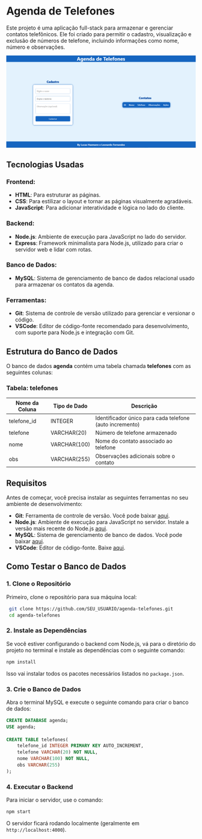 # Agenda de Telefones

Este projeto é uma aplicação full-stack para armazenar e gerenciar contatos telefônicos. Ele foi criado para permitir o cadastro, visualização e exclusão de números de telefone, incluindo informações como nome, número e observações.


![alt text](image.png)

## Tecnologias Usadas

### Frontend:
- **HTML**: Para estruturar as páginas.
- **CSS**: Para estilizar o layout e tornar as páginas visualmente agradáveis.
- **JavaScript**: Para adicionar interatividade e lógica no lado do cliente.

### Backend:
- **Node.js**: Ambiente de execução para JavaScript no lado do servidor.
- **Express**: Framework minimalista para Node.js, utilizado para criar o servidor web e lidar com rotas.

### Banco de Dados:
- **MySQL**: Sistema de gerenciamento de banco de dados relacional usado para armazenar os contatos da agenda.

### Ferramentas:
- **Git**: Sistema de controle de versão utilizado para gerenciar e versionar o código.
- **VSCode**: Editor de código-fonte recomendado para desenvolvimento, com suporte para Node.js e integração com Git.

## Estrutura do Banco de Dados

O banco de dados **agenda** contém uma tabela chamada **telefones** com as seguintes colunas:

### Tabela: telefones
| Nome da Coluna | Tipo de Dado  | Descrição |
|---------------|--------------|------------|
| telefone_id   | INTEGER      | Identificador único para cada telefone (auto incremento) |
| telefone      | VARCHAR(20)  | Número de telefone armazenado |
| nome         | VARCHAR(100) | Nome do contato associado ao telefone |
| obs          | VARCHAR(255) | Observações adicionais sobre o contato |

## Requisitos

Antes de começar, você precisa instalar as seguintes ferramentas no seu ambiente de desenvolvimento:

- **Git**: Ferramenta de controle de versão. Você pode baixar [aqui](https://git-scm.com/).
- **Node.js**: Ambiente de execução para JavaScript no servidor. Instale a versão mais recente do Node.js [aqui](https://nodejs.org/).
- **MySQL**: Sistema de gerenciamento de banco de dados. Você pode baixar [aqui](https://www.mysql.com/).
- **VSCode**: Editor de código-fonte. Baixe [aqui](https://code.visualstudio.com/).

## Como Testar o Banco de Dados

### 1. Clone o Repositório
Primeiro, clone o repositório para sua máquina local:
```sh
 git clone https://github.com/SEU_USUARIO/agenda-telefones.git
 cd agenda-telefones
```

### 2. Instale as Dependências
Se você estiver configurando o backend com Node.js, vá para o diretório do projeto no terminal e instale as dependências com o seguinte comando:
```sh
npm install
```
Isso vai instalar todos os pacotes necessários listados no `package.json`.

### 3. Crie o Banco de Dados
Abra o terminal MySQL e execute o seguinte comando para criar o banco de dados:
```sql
CREATE DATABASE agenda;
USE agenda;

CREATE TABLE telefones(
    telefone_id INTEGER PRIMARY KEY AUTO_INCREMENT,
    telefone VARCHAR(20) NOT NULL,
    nome VARCHAR(100) NOT NULL,
    obs VARCHAR(255)
);
```

### 4. Executar o Backend
Para iniciar o servidor, use o comando:
```sh
npm start
```
O servidor ficará rodando localmente (geralmente em `http://localhost:4000`).

